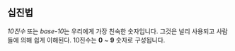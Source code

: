 ## 십진법

*10진수* 또는 *base-10*는 우리에게 가장 친숙한 숫자입니다. 그것은 널리 사용되고 사람들에 의해 쉽게 이해된다. 10진수는 **0** ~ **9** 숫자로 구성됩니다.
